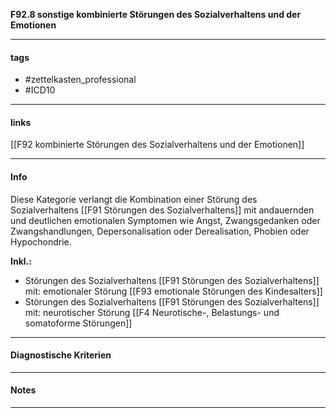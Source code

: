 __F92.8 sonstige kombinierte Störungen des Sozialverhaltens und der Emotionen__

___________________________________________
#### tags

- #zettelkasten_professional
- #ICD10 
___________________________________________
#### links

[[F92 kombinierte Störungen des Sozialverhaltens und der Emotionen]]

___________________________________________
#### Info
Diese Kategorie verlangt die Kombination einer Störung des Sozialverhaltens [[F91 Störungen des Sozialverhaltens]] mit andauernden und deutlichen emotionalen Symptomen wie Angst, Zwangsgedanken oder Zwangshandlungen, Depersonalisation oder Derealisation, Phobien oder Hypochondrie.

__Inkl.:__
- Störungen des Sozialverhaltens [[F91 Störungen des Sozialverhaltens]] mit: emotionaler Störung [[F93 emotionale Störungen des Kindesalters]]
- Störungen des Sozialverhaltens [[F91 Störungen des Sozialverhaltens]] mit: neurotischer Störung [[F4 Neurotische-, Belastungs- und somatoforme Störungen]]
___________________________________________
#### Diagnostische Kriterien

___________________________________________
#### Notes

___________________________________________

